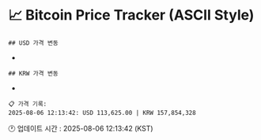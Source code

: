 # 📈 Bitcoin Price Tracker (ASCII Style)
    ## USD 가격 변동 
     
 
 
*
 
 
 
 
    ## KRW 가격 변동
     
 
 
*
 
 
 
 
    📋 가격 기록:
    2025-08-06 12:13:42: USD 113,625.00 | KRW 157,854,328
    
🕐 업데이트 시간 : 2025-08-06 12:13:42 (KST)
